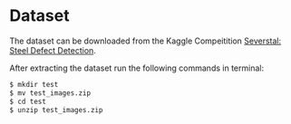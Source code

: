# Dataset

The dataset can be downloaded from the Kaggle Compeitition [Severstal: Steel Defect Detection](https://www.kaggle.com/c/severstal-steel-defect-detection).

After extracting the dataset run the following commands in terminal:

```bash
$ mkdir test
$ mv test_images.zip 
$ cd test
$ unzip test_images.zip
```